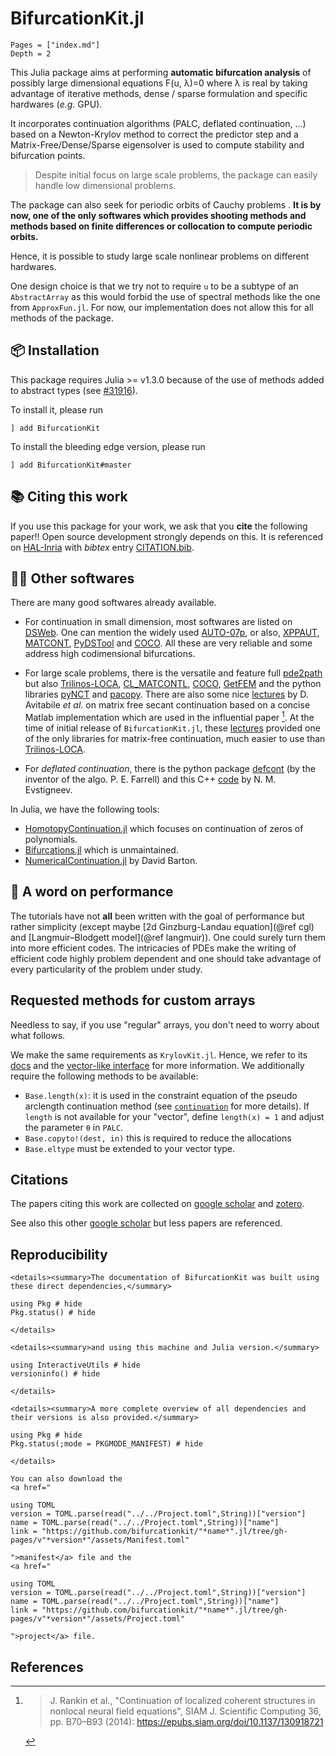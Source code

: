 # BifurcationKit.jl

```@contents
Pages = ["index.md"]
Depth = 2
```

This Julia package aims at performing **automatic bifurcation analysis** of possibly large dimensional equations F(u, λ)=0 where λ is real by taking advantage of iterative methods, dense / sparse formulation and specific hardwares (*e.g.* GPU).

It incorporates continuation algorithms (PALC, deflated continuation, ...) based on a Newton-Krylov method to correct the predictor step and a Matrix-Free/Dense/Sparse eigensolver is used to compute stability and bifurcation points.

> Despite initial focus on large scale problems, the package can easily handle low dimensional problems.

The package can also seek for periodic orbits of Cauchy problems . **It is by now, one of the only softwares which provides shooting methods and methods based on finite differences or collocation to compute periodic orbits.**

Hence, it is possible to study large scale nonlinear problems on different hardwares. 

One design choice is that we try not to require `u` to be a subtype of an `AbstractArray` as this would forbid the use of spectral methods like the one from `ApproxFun.jl`. For now, our implementation does not allow this for all methods of the package.

## 📦 Installation

This package requires Julia >= v1.3.0 because of the use of methods added to abstract types (see [#31916](https://github.com/JuliaLang/julia/pull/31916)).

To install it, please run

`] add BifurcationKit`

To install the bleeding edge version, please run

`] add BifurcationKit#master`

## 📚 Citing this work
If you use this package for your work, we ask that you **cite** the following paper!! Open source development strongly depends on this. It is referenced on [HAL-Inria](https://hal.archives-ouvertes.fr/hal-02902346) with *bibtex* entry [CITATION.bib](https://github.com/bifurcationkit/BifurcationKit.jl/blob/master/CITATION.bib).

## 🧑‍💻 Other softwares

There are many good softwares already available.

- For continuation in small dimension, most softwares are listed on [DSWeb](https://dsweb.siam.org/Software). One can mention the widely used [AUTO-07p](https://github.com/auto-07p/auto-07p), or also, [XPPAUT](http://www.math.pitt.edu/~bard/xpp/xpp.html), [MATCONT](https://sourceforge.net/projects/matcont/), [PyDSTool](https://github.com/robclewley/pydstool) and [COCO](https://sourceforge.net/projects/cocotools/). All these are very reliable and some address high codimensional bifurcations.

- For large scale problems, there is the versatile and feature full [pde2path](http://www.staff.uni-oldenburg.de/hannes.uecker/pde2path/) but also [Trilinos-LOCA](https://trilinos.github.io/nox_and_loca.html), [CL_MATCONTL](https://github.com/careljonkhout/cl_matcontL), [COCO](https://sourceforge.net/projects/cocotools/), [GetFEM](https://getfem.org/userdoc/model_continuation.html) and the python libraries [pyNCT](https://pypi.org/project/PyNCT/) and [pacopy](https://github.com/nschloe/pacopy). There are also some nice [lectures](https://zenodo.org/record/3821169#.Y-zsAy8w08Q) by D. Avitabile *et al.* on matrix free secant continuation based on a concise Matlab implementation which are used in the influential paper [^Rankin]. At the time of initial release of `BifurcationKit.jl`, these [lectures](https://zenodo.org/record/3821169#.Y-zsAy8w08Q) provided one of the only libraries for matrix-free continuation, much easier to use than [Trilinos-LOCA](https://trilinos.github.io/nox_and_loca.html).
- For *deflated continuation*, there is the python package [defcont](https://bitbucket.org/pefarrell/defcon/src/master/) (by the inventor of the algo. P. E. Farrell) and this C++ [code](https://github.com/evstigneevnm/deflated_continuation) by N. M. Evstigneev.

In Julia, we have the following tools:

- [HomotopyContinuation.jl](https://www.juliahomotopycontinuation.org) which focuses on continuation of zeros of polynomials.
- [Bifurcations.jl](https://github.com/tkf/Bifurcations.jl) which is unmaintained.
- [NumericalContinuation.jl](https://github.com/dawbarton/NumericalContinuation.jl) by David Barton.

## 🚀 A word on performance

The tutorials have not **all** been written with the goal of performance but rather simplicity (except maybe [2d Ginzburg-Landau equation](@ref cgl) and [Langmuir–Blodgett model](@ref langmuir)). One could surely turn them into more efficient codes. The intricacies of PDEs make the writing of efficient code highly problem dependent and one should take advantage of every particularity of the problem under study.

## Requested methods for custom arrays
Needless to say, if you use "regular" arrays, you don't need to worry about what follows.

We make the same requirements as `KrylovKit.jl`. Hence, we refer to its [docs](https://jutho.github.io/KrylovKit.jl/stable/#Package-features-and-alternatives-1) and the [vector-like interface](https://github.com/Jutho/VectorInterface.jl?tab=readme-ov-file) for more information. We additionally require the following methods to be available:

- `Base.length(x)`: it is used in the constraint equation of the pseudo arclength continuation method (see [`continuation`](@ref) for more details). If `length` is not available for your "vector", define `length(x) = 1` and adjust the parameter `θ` in `PALC`.
- `Base.copyto!(dest, in)` this is required to reduce the allocations
- `Base.eltype` must be extended to your vector type.

## Citations
The papers citing this work are collected on [google scholar](https://scholar.google.com/scholar?q=bifurcationkit&hl=en&as_sdt=0,5) and [zotero](https://www.zotero.org/groups/6097154/citations_of_bifurcationkit/library).

See also this other [google scholar](https://scholar.google.com/scholar?oi=bibs&hl=en&cites=159498619004863176,12573642401780006854,8662907770106865595) but less papers are referenced.


## Reproducibility
```@raw html
<details><summary>The documentation of BifurcationKit was built using these direct dependencies,</summary>
```
```@example
using Pkg # hide
Pkg.status() # hide
```
```@raw html
</details>
```
```@raw html
<details><summary>and using this machine and Julia version.</summary>
```
```@example
using InteractiveUtils # hide
versioninfo() # hide
```
```@raw html
</details>
```
```@raw html
<details><summary>A more complete overview of all dependencies and their versions is also provided.</summary>
```
```@example
using Pkg # hide
Pkg.status(;mode = PKGMODE_MANIFEST) # hide
```
```@raw html
</details>
```
```@raw html
You can also download the
<a href="
```
```@eval
using TOML
version = TOML.parse(read("../../Project.toml",String))["version"]
name = TOML.parse(read("../../Project.toml",String))["name"]
link = "https://github.com/bifurcationkit/"*name*".jl/tree/gh-pages/v"*version*"/assets/Manifest.toml"
```
```@raw html
">manifest</a> file and the
<a href="
```
```@eval
using TOML
version = TOML.parse(read("../../Project.toml",String))["version"]
name = TOML.parse(read("../../Project.toml",String))["name"]
link = "https://github.com/bifurcationkit/"*name*".jl/tree/gh-pages/v"*version*"/assets/Project.toml"
```
```@raw html
">project</a> file.
```

## References

[^Rankin]:> J. Rankin et al., "Continuation of localized coherent structures in nonlocal neural field equations", SIAM J. Scientific Computing 36, pp. B70–B93 (2014): https://epubs.siam.org/doi/10.1137/130918721
